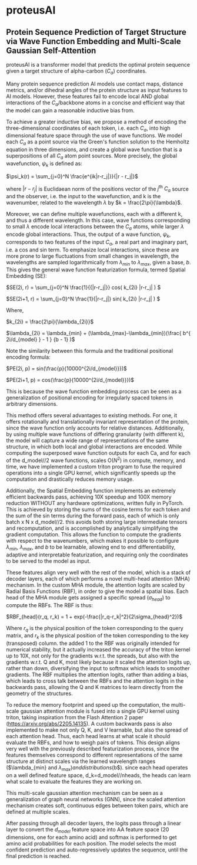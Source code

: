 # proteusAI
## Protein Sequence Prediction of Target Structure via Wave Function Embedding and Multi-Scale Gaussian Self-Attention

proteusAI is a transformer model that predicts the optimal protein sequence given a target structure of alpha-carbon ($C_a$) coordinates. 

Many protein sequence prediction AI models use contact maps, distance metrics, and/or dihedral angles of the protein structure as input features to AI models. However, these features fail to encode local AND global interactions of the $C_a$/backbone atoms in a concise and efficient way that the model can gain a reasonable inductive bias from. 

To achieve a greater inductive bias, we propose a method of encoding the three-dimensional coordinates of each token, i.e. each $C_a$, into high dimensional feature space through the use of wave functions. We model each $C_a$ as a point source via the Green's function solution to the Hemholtz equation in three dimensions, and create a global wave function that is a superpositions of all $C_a$ atom point sources. More precisely, the global wavefunction, $\psi_k$ is defined as:

$\psi_k(r) = \sum_{j=0}^N \frac{e^{ik|r-r_j|}}{|r - r_j|}$

where $|r - r_j|$ is Euclidaean norm of the positions vector of the $j^\text{th}$ $C_a$ source and the observer, i.e. the input to the wavefunction, and k is the wavenumber, related to the wavelength $\lambda$ by $k = \frac{2\pi}{\lambda}$.

Moreover, we can define multiple wavefunctions, each with a different k, and thus a different wavelength. In this case, wave functions corresponding to small $\lambda$ encode local interactions between the $C_a$ atoms, while larger $\lambda$ encode global interactions. Thus, the output of a wave function, $\psi_k$, corresponds to two features of the input $C_a$, a real part and imaginary part, i.e. a cos and sin term. To emphasize local interactions, since these are more prone to large fluctuations from small changes in wavelength, the wavelengths are sampled logarithmically from $\lambda_{min}$ to $\lambda_{max}$, given a base, $b$. This gives the general wave function featurization formula, termed Spatial Embedding (SE):

$SE(2i, r) = \sum_{j=0}^N \frac{1}{{|r-r_j|}} cos( k_{2i} |r-r_j| ) $

$SE(2i+1, r) = \sum_{j=0}^N \frac{1}{|r-r_j|} sin( k_{2i} |r-r_j| ) $

Where, 

$k_{2i} = \frac{2\pi}{\lambda_{2i}}$

$\lambda_{2i} = \lambda_{min} + (\lambda_{max}-\lambda_{min})(\frac{ b^{ 2i/d_{model} } - 1 } {b - 1} )$

Note the similarity between this formula and the traditional positional encoding formula:

$PE(2i, p) = sin(\frac{p}{10000^{2i/d_{model}}})$

$PE(2i+1, p) = cos(\frac{p}{10000^{2i/d_{model}}})$

This is because the wave function embedding process can be seen as a generalization of positional encoding for irregularly spaced tokens in arbitrary dimensions.

This method offers several advantages to existing methods. For one, it offers rotationally and translationally invariant representation of the protein, since the wave function only accounts for relative distances. Additionally, by using multiple wave functions of differing granularity (with different k), the model will capture a wide range of representations of the same structure, in which both local and global interactions are encoded. While computing the superposed wave function outputs for each Ca, and for each of the d_model//2 wave functions, scales O($N^2$) in compute, memory, and time, we have implemented a custom triton program to fuse the required operations into a single GPU kernel, which significantly speeds up the computation and drastically reduces memory usage.

Additionally, the Spatial Embedding function implements an extremely efficient backwards pass, achieving 10X speedup and 100X memory reduction WITHOUT any hardware optimizations, written fully in PyTorch. This is achieved by storing the sums of the cosine terms for each token and the sum of the sin terms during the forward pass, each of which is only batch x N x d_model//2. this avoids both storing large intermediate tensors and recomputation, and is accomplished by analytically simplifying the gradient computation. This allows the function to compute the gradients with respect to the wavenumbers, which makes it possible to configure $\lambda_{min}$, $\lambda_{max}$, and $b$ to be learnable, allowing end to end differentiability, adaptive and interpretable featurization, and requiring only the coordinates to be served to the model as input.

These features align very well with the rest of the model, which is a stack of decoder layers, each of which performs a novel multi-head attention (MHA) mechanism. In the custom MHA module, the attention logits are scaled by Radial Basis Functions (RBF), in order to give the model a spatial bias. Each head of the MHA module gets assigned a specific spread ($\sigma_{head}$) to compute the RBFs. The RBF is thus:

$RBF_{head}(r_q, r_k) = 1 + exp(-\frac{|r_q-r_k|^2}{2\sigma_{head}^2})$

Where $r_q$ is the physical position of the token corresponding to the query matrix, and $r_k$ is the physical position of the token corresponding to the key (transposed) column. the added 1 to the RBF was originally intended for numerical stability, but it actually increased the accuracy of the triton kernel up to 10X, not only for the gradients w.r.t. the spreads, but also with the gradients w.r.t. Q and K, most likely because it scaled the attention logits up, rather than down, diversifying the input to softmax which leads to smoother gradients. The RBF multiplies the attention logits, rather than adding a bias, which leads to cross talk between the RBFs and the attention logits in the backwards pass, allowing the Q and K matrices to learn directly from the geometry of the structures.

To reduce the memory footprint and speed up the computation, the multi-scale gaussian attention module is fused into a single GPU kernel using triton, taking inspiration from the Flash Attention 2 paper (https://arxiv.org/abs/2205.14135). A custom backwards pass is also implemented to make not only Q, K, and V learnable, but also the spread of each attention head. Thus, each head learns at what scale it should evaluate the RBFs, and how to weigh pairs of tokens. This design aligns very well with the previously described featurization process, since the features themselves correspond to different representations of the same structure at distinct scales via the learned wavelength ranges ($\lambda_{min} and $\lambda_{max}) and distributions ($b$). since each head operates on a well defined feature space, d_k=d_model//nheads, the heads can learn what scale to evaluate the features they are working on.

This multi-scale gaussian attention mechanism can be seen as a generalization of graph neural networks (GNN), since the scaled attention mechanism creates soft, continuous edges between token pairs, which are defined at multiple scales. 

After passing through all decoder layers, the logits pass through a linear layer to convert the $d_{model}$ feature space into AA feature space (20 dimensions, one for each amino acid) and softmax is performed to get amino acid probabilities for each position. The model selects the most confident prediction and auto-regressively updates the sequence, until the final prediction is reached. 
